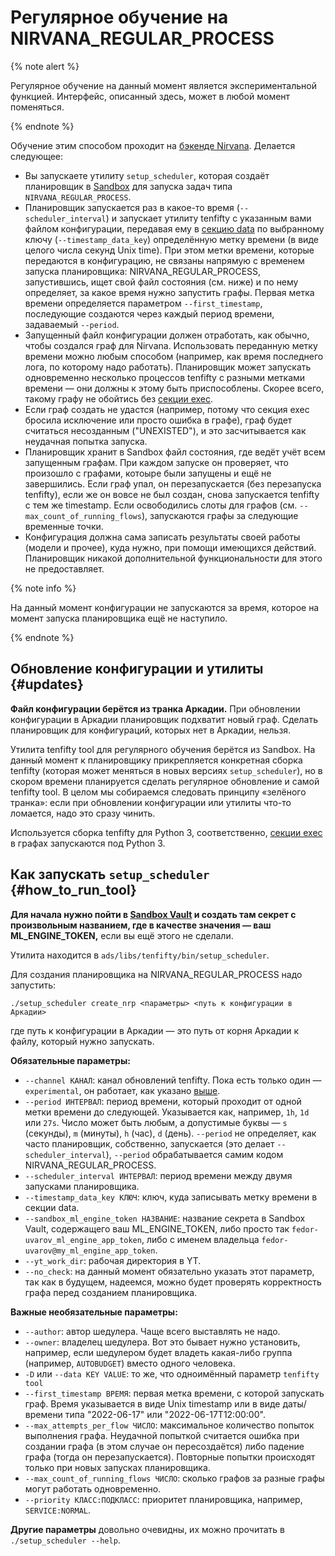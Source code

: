 # Регулярное обучение на NIRVANA_REGULAR_PROCESS

{% note alert %}

Регулярное обучение на данный момент является экспериментальной функцией. Интерфейс, описанный здесь, может в любой момент поменяться.

{% endnote %}

Обучение этим способом проходит на [бэкенде Nirvana](../backends/nirvana.md). Делается следующее:

* Вы запускаете утилиту ``setup_scheduler``, которая создаёт планировщик в [Sandbox](https://sandbox.yandex-team.ru/) для запуска задач типа ``NIRVANA_REGULAR_PROCESS``.
* Планировщик запускается раз в какое-то время (``--scheduler_interval``) и запускает утилиту tenfifty с указанным вами файлом конфигурации, передавая ему в [секцию data](../configuration/parser.md#parametrization) по выбранному ключу (``--timestamp_data_key``) определённую метку времени (в виде целого числа секунд Unix time). При этом метки времени, которые передаются в конфигурацию, не связаны напрямую с временем запуска планировщика: NIRVANA_REGULAR_PROCESS, запустившись, ищет свой файл состояния (см. ниже) и по нему определяет, за какое время нужно запустить графы. Первая метка времени определяется параметром ``--first_timestamp``, последующие создаются через каждый период времени, задаваемый ``--period``.
* Запущенный файл конфигурации должен отработать, как обычно, чтобы создался граф для Nirvana. Использовать переданную метку времени можно любым способом (например, как время последнего лога, по которому надо работать). Планировщик может запускать одновременно несколько процессов tenfifty с разными метками времени — они должны к этому быть приспособлены. Скорее всего, такому графу не обойтись без [секции exec](../configuration/parser.md#exec).
* Если граф создать не удастся (например, потому что секция exec бросила исключение или просто ошибка в графе), граф будет считаться несозданным ("UNEXISTED"), и это засчитывается как неудачная попытка запуска.
* Планировщик хранит в Sandbox файл состояния, где ведёт учёт всем запущенным графам. При каждом запуске он проверяет, что произошло с графами, котоыре были запущены и ещё не завершились. Если граф упал, он перезапускается (без перезапуска tenfifty), если же он вовсе не был создан, снова запускается tenfifty с тем же timestamp. Если освободились слоты для графов (см. ``--max_count_of_running_flows``), запускаются графы за следующие временные точки.
* Конфигурация должна сама записать результаты своей работы (модели и прочее), куда нужно, при помощи имеющихся действий. Планировщик никакой дополнительной функциональности для этого не предоставляет.

{% note info %}

На данный момент конфигурации не запускаются за время, которое на момент запуска планировщика ещё не наступило.

{% endnote %}


## Обновление конфигурации и утилиты    {#updates}

**Файл конфигурации берётся из транка Аркадии.** При обновлении конфигурации в Аркадии планировщик подхватит новый граф. Сделать планировщик для конфигураций, которых нет в Аркадии, нельзя.

Утилита tenfifty tool для регулярного обучения берётся из Sandbox. На данный момент к планировщику прикрепляется конкретная сборка tenfifty (которая может меняться в новых версиях ``setup_scheduler``), но в скором времени планируется сделать регулярное обновление и самой tenfifty tool. В целом мы собираемся следовать принципу «зелёного транка»: если при обновлении конфигурации или утилиты что-то ломается, надо это сразу чинить.

Используется сборка tenfifty для Python 3, соответственно, [секции exec](../configuration/parser.md#exec) в графах запускаются под Python 3.


## Как запускать ``setup_scheduler``    {#how_to_run_tool}

**Для начала нужно пойти в [Sandbox Vault](https://sandbox.yandex-team.ru/admin/vault) и создать там секрет с произвольным названием, где в качестве значения — ваш ML_ENGINE_TOKEN,** если вы ещё этого не сделали.

Утилита находится в ``ads/libs/tenfifty/bin/setup_scheduler``.

Для создания планировщика на NIRVANA_REGULAR_PROCESS надо запустить:

``./setup_scheduler create_nrp <параметры> <путь к конфигурации в Аркадии>``

где путь к конфигурации в Аркадии — это путь от корня Аркадии к файлу, который нужно запускать.

**Обязательные параметры:**

* ``--channel КАНАЛ``: канал обновлений tenfifty. Пока есть только один — ``experimental``, он работает, как указано [выше](#updates).
* ``--period ИНТЕРВАЛ``: период времени, который проходит от одной метки времени до следующей. Указывается как, например, ``1h``, ``1d`` или ``27s``. Число может быть любым, а допустимые буквы — ``s`` (секунды), ``m`` (минуты), ``h`` (час), ``d`` (день). ``--period`` не определяет, как часто планировщик, собственно, запускается (это делает ``--scheduler_interval``), ``--period`` обрабатывается самим кодом NIRVANA_REGULAR_PROCESS.
* ``--scheduler_interval ИНТЕРВАЛ``: период времени между двумя запусками планировщика.
* ``--timestamp_data_key КЛЮЧ``: ключ, куда записывать метку времени в секции data.
* ``--sandbox_ml_engine_token НАЗВАНИЕ``: название секрета в Sandbox Vault, содержащего ваш ML_ENGINE_TOKEN, либо просто так ``fedor-uvarov_ml_engine_app_token``, либо с именем владельца ``fedor-uvarov@my_ml_engine_app_token``.
* ``--yt_work_dir``: рабочая директория в YT.
* ``--no_check``: на данный момент обязательно указать этот параметр, так как в будущем, надеемся, можно будет проверять корректность графа перед созданием планировщика.

**Важные необязательные параметры:**

* ``--author``: автор шедулера. Чаще всего выставлять не надо.
* ``--owner``: владелец шедулера. Вот это бывает нужно установить, например, если шедулером будет владеть какая-либо группа (например, ``AUTOBUDGET``) вместо одного человека.
* ``-D`` или ``--data KEY VALUE``: то же, что одноимённый параметр ``tenfifty tool``
* ``--first_timestamp ВРЕМЯ``: первая метка времени, с которой запускать граф. Время указывается в виде Unix timestamp или в виде даты/времени типа "2022-06-17" или "2022-06-17T12:00:00".
* ``--max_attempts_per_flow ЧИСЛО``: максимальное количество попыток выполнения графа. Неудачной попыткой считается ошибка при создании графа (в этом случае он пересоздаётся) либо падение графа (тогда он перезапускается). Повторные попытки происходят только при новых запусках планировщика.
* ``--max_count_of_running_flows ЧИСЛО``: сколько графов за разные графы могут работать одновременно.
* ``--priority КЛАСС:ПОДКЛАСС``: приоритет планировщика, например, ``SERVICE:NORMAL``.

**Другие параметры** довольно очевидны, их можно прочитать в ``./setup_scheduler --help``.
